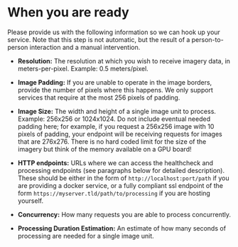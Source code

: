 # When you are ready

Please provide us with the following information so we can hook up your service. Note that this step is not automatic, but the result of a person-to-person interaction and a manual intervention.

* **Resolution:** The resolution at which you wish to receive imagery data, in meters-per-pixel. Example: 0.5 meters/pixel.

* **Image Padding:** If you are unable to operate in the image borders, provide the number of pixels where this happens. We only support services that require at the most 256 pixels of padding.

* **Image Size:** The width and height of a single image unit to process. Example: 256x256 or 1024x1024. Do not include eventual needed padding here; for example, if you request a 256x256 image with 10 pixels of padding, your endpoint will be receiving requests for images that are 276x276. There is no hard coded limit for the size of the imagery but think of the memory available on a GPU board!

* **HTTP endpoints:** URLs where we can access the healthcheck and processing endpoints (see paragraphs below for detailed description). These should be either in the form of ```http://localhost:port/path``` if you are providing a docker service, or a fully compliant ssl endpoint of the form ```https://myserver.tld/path/to/processing``` if you are hosting yourself.

* **Concurrency:** How many requests you are able to process concurrently.

* **Processing Duration Estimation:** An estimate of how many seconds of processing are needed for a single image unit.